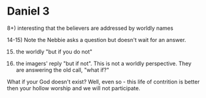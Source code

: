 # Daniel 3

8+) interesting that the believers are addressed by worldly names


14-15) Note the Nebbie asks a question but doesn't wait for an answer.

15) the worldly "but if you do not"


18) the imagers' reply "but if not".
This is not a worldly perspective.
They are answering the old call, "what if?"

What if your God doesn't exist?
Well, even so - this life of contrition is better then your hollow worship and we will not participate.
